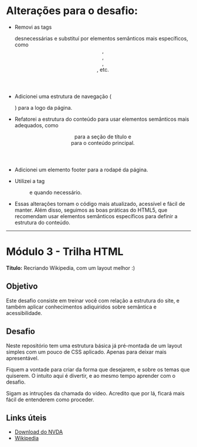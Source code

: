 # Alterações para o desafio:
- Removi as tags <div> desnecessárias e substituí por elementos semânticos mais específicos, como <header>, <nav>, <main>, <section>, etc.

- Adicionei uma estrutura de navegação (<nav class="logo">) para a logo da página.

- Refatorei a estrutura do conteúdo para usar elementos semânticos mais adequados, como <header> para a seção de título e <main> para o conteúdo principal.

- Adicionei um elemento footer para a rodapé da página.

- Utilizei a tag <figure> e <figurecaption> quando necessário.

- Essas alterações tornam o código mais atualizado, acessível e fácil de manter. Além disso, seguimos as boas práticas do HTML5, que recomendam usar elementos semânticos específicos para definir a estrutura do conteúdo.

--------------------------------------------------------------------------------------------------

# Módulo 3 - Trilha HTML

**Título:** Recriando Wikipedia, com um layout melhor :)

## Objetivo
Este desafio consiste em treinar você com relação a estrutura do site, e também aplicar conhecimentos adiquiridos sobre semântica e acessibilidade.

## Desafio
Neste repositório tem uma estrutura básica já pré-montada de um layout simples com um pouco de CSS aplicado. Apenas para deixar mais apresentável.

Fiquem a vontade para criar da forma que desejarem, e sobre os temas que quiserem. O intuito aqui é divertir, e ao mesmo tempo aprender com o desafio.

Sigam as intruções da chamada do vídeo. Acredito que por lá, ficará mais fácil de entenderem como proceder.

## Links úteis
- [Download do NVDA](https://www.nvaccess.org/download/)
- [Wikipedia](https://pt.wikipedia.org/)